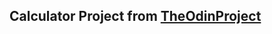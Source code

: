 ## Calculator Project from [TheOdinProject](https://www.theodinproject.com/paths/foundations/courses/foundations/lessons/calculator)